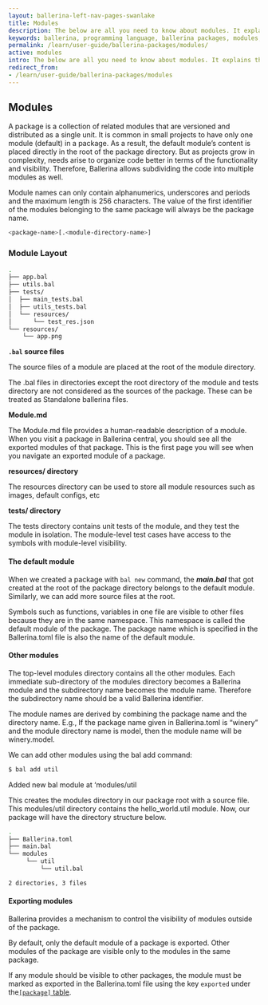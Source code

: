```yaml
---
layout: ballerina-left-nav-pages-swanlake
title: Modules
description: The below are all you need to know about modules. It explains the layout and concept of modules.
keywords: ballerina, programming language, ballerina packages, modules, module layout
permalink: /learn/user-guide/ballerina-packages/modules/
active: modules
intro: The below are all you need to know about modules. It explains the layout and concept of modules.
redirect_from:
- /learn/user-guide/ballerina-packages/modules
---
```


## Modules

A package is a collection of related modules that are versioned and distributed as a single unit. It is common in small projects to have only one module (default) in a package. As a result, the default module’s content is placed directly in the root of the package directory. But as projects grow in complexity, needs arise to organize code better in terms of the functionality and visibility. Therefore, Ballerina allows subdividing the code into multiple modules as well.

Module names can only contain alphanumerics, underscores and periods and the maximum length is 256 characters. The value of the first identifier of the modules belonging to the same package will always be the package name.

```bash
<package-name>[.<module-directory-name>]
```

### Module Layout

```bash
.
├── app.bal
├── utils.bal
├── tests/
│  ├── main_tests.bal
│  ├── utils_tests.bal
│  └── resources/
│      └── test_res.json
└── resources/
    └── app.png
```

**`.bal` source files**

The source files of a module are placed at the root of the module directory.

The .bal files in directories except the root directory of the module and tests directory are not considered as the sources of the package. These can be treated as Standalone ballerina files.

**Module.md**

The Module.md file provides a human-readable description of a module. When you visit a package in Ballerina central, you should see all the exported modules of that package. This is the first page you will see when you navigate an exported module of a package.

**resources/ directory**

The resources directory can be used to store all module resources such as images, default configs, etc

**tests/ directory**

The tests directory contains unit tests of the module, and they test the module in isolation. The module-level test cases have access to the symbols with module-level visibility.

#### The default module

When we created a package with `bal new` command, the **_main.bal_** that got created at the root of the package directory belongs to the default module. Similarly, we can add more source files at the root.

Symbols such as functions, variables in one file are visible to other files because they are in the same namespace. This namespace is called the default module of the package. The package name which is specified in the Ballerina.toml file is also the name of the default module.


#### Other modules

The top-level modules directory contains all the other modules. Each immediate sub-directory of the modules directory becomes a Ballerina module and the subdirectory name becomes the module name. Therefore the subdirectory name should be a valid Ballerina identifier.

The module names are derived by combining the package name and the directory name. E.g., If the package name given in Ballerina.toml is “winery” and the module directory name is model, then the module name will be winery.model.

We can add other modules using the bal add command:
```bash
$ bal add util
```

Added new bal module at ‘modules/util

This creates the modules directory in our package root with a source file. This modules/util directory contains the hello_world.util module. Now, our package will have the directory structure below.

```bash
.
├── Ballerina.toml
├── main.bal
└── modules
     └── util
         └── util.bal

2 directories, 3 files
```

#### Exporting modules

Ballerina provides a mechanism to control the visibility of modules outside of the package.

By default, only the default module of a package is exported. Other modules of the package are visible only to the modules in the same package.

If any module should be visible to other packages, the module must be marked as exported in the Ballerina.toml file using 
the key `exported` under the[`[package]` table](/learn/user-guide/ballerina-packages/package-layout#ballerinatoml).
